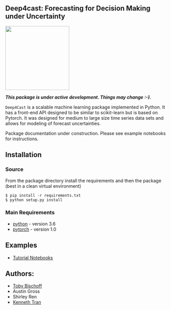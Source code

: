## Deep4cast: Forecasting for Decision Making under Uncertainty

<img src="https://raw.githubusercontent.com/MSRDL/Deep4Cast/pytorch/doc/images/thumb.jpg" height=200>

***This package is under active development. Things may change :-).***

```Deep4Cast``` is a scalable machine learning package implemented in Python. It has a front-end API designed to be similar to scikit-learn but is based on Pytorch. It was designed for medium to large size time series data sets and allows for modeling of forecast uncertainties.

Package documentation under construction. Please see example notebooks for instructions.

## Installation
### Source
From the package directory install the requirements and then the package (best in a clean virtual environment)
```
$ pip install -r requirements.txt
$ python setup.py install
```

### Main Requirements
- [python](http://python.org) - version 3.6
- [pytorch](http://pytorch.org) - version 1.0

## Examples
- [Tutorial Notebooks](https://github.com/MSRDL/Deep4Cast/blob/master/examples)

## Authors: 
- [Toby Bischoff](http://github.com/bischtob)
- Austin Gross
- Shirley Ren 
- [Kenneth Tran](http://www.kentran.net)
